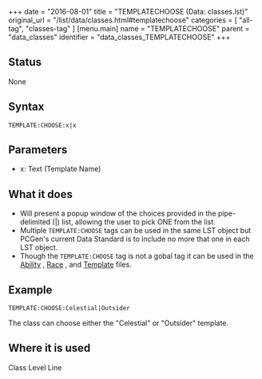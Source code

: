 +++
date = "2016-08-01"
title = "TEMPLATECHOOSE (Data: classes.lst)"
original_url = "/list/data/classes.html#templatechoose"
categories = [ "all-tag", "classes-tag" ]
[menu.main]
    name = "TEMPLATECHOOSE"
    parent = "data_classes"
    identifier = "data_classes_TEMPLATECHOOSE"
+++

## Status

None

## Syntax

`TEMPLATE:CHOOSE:x|x`

## Parameters

-   x: Text (Template Name)



What it does
------------

-   Will present a popup window of the choices provided in the
    pipe-delimited (|) list, allowing the user to pick ONE from
    the list.
-   Multiple `TEMPLATE:CHOOSE` tags can be used in the same LST object
    but PCGen's current Data Standard is to include no more that one in
    each LST object.
-   Though the `TEMPLATE:CHOOSE` tag is not a gobal tag it can be used
    in the [Ability](/list/data/ability/templatechoose.html) ,
    [Race](/list/data/races/templatechoose.html) , and
    [Template](/list/data/templates/templatechoose.html) files.

Example
-------

`TEMPLATE:CHOOSE:Celestial|Outsider`

The class can choose either the "Celestial" or "Outsider" template.

Where it is used
----------------

Class Level Line

